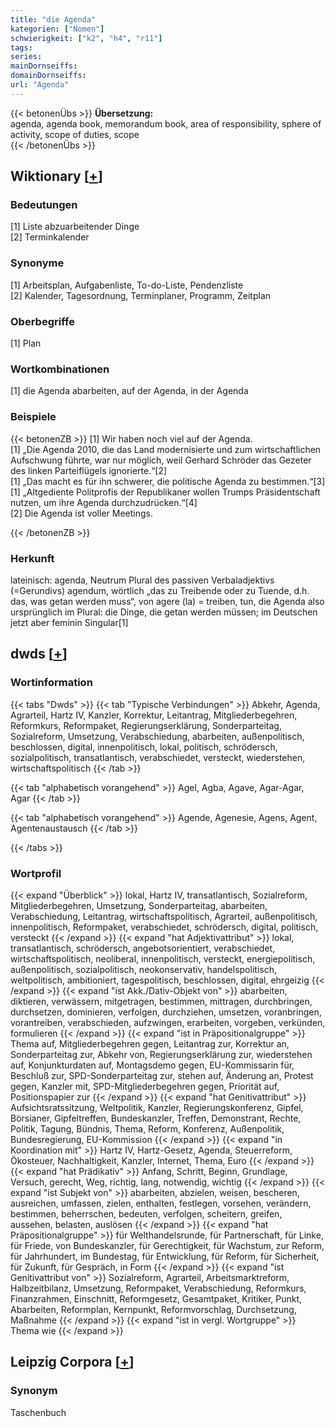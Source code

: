 ```yaml
---
title: "die Agenda"
kategorien: ["Nomen"]
schwierigkeit: ["k2", "h4", "r11"]
tags:
series:
mainDornseiffs:
domainDornseiffs:
url: "Agenda"
---
```


{{< betonenÜbs >}}
**Übersetzung:**  
agenda, agenda book, memorandum book, area of responsibility, sphere of activity, scope of duties, scope  
{{< /betonenÜbs >}}

## Wiktionary [[+](https://de.wiktionary.org/wiki/Agenda)]

### Bedeutungen
[1] Liste abzuarbeitender Dinge  
[2] Terminkalender  

### Synonyme
[1] Arbeitsplan, Aufgabenliste, To-do-Liste, Pendenzliste  
[2] Kalender, Tagesordnung, Terminplaner, Programm, Zeitplan  

### Oberbegriffe
[1] Plan  

### Wortkombinationen
[1] die Agenda abarbeiten, auf der Agenda, in der Agenda  

### Beispiele
{{< betonenZB >}}
[1] Wir haben noch viel auf der Agenda.  
[1] „Die Agenda 2010, die das Land modernisierte und zum wirtschaftlichen Aufschwung führte, war nur möglich, weil Gerhard Schröder das Gezeter des linken Parteiflügels ignorierte.“[2]  
[1] „Das macht es für ihn schwerer, die politische Agenda zu bestimmen.“[3]  
[1] „Altgediente Politprofis der Republikaner wollen Trumps Präsidentschaft nutzen, um ihre Agenda durchzudrücken.“[4]  
[2] Die Agenda ist voller Meetings.  

{{< /betonenZB >}}
### Herkunft
lateinisch: agenda, Neutrum Plural des passiven Verbaladjektivs (=Gerundivs) agendum, wörtlich „das zu Treibende oder zu Tuende, d.h. das, was getan werden muss“, von agere (la) = treiben, tun, die Agenda also ursprünglich im Plural: die Dinge, die getan werden müssen; im Deutschen jetzt aber feminin Singular[1]  



## dwds [[+](https://www.dwds.de/wb/Agenda)]

### Wortinformation
{{< tabs "Dwds" >}}
{{< tab "Typische Verbindungen" >}}
Abkehr, Agenda, Agrarteil, Hartz IV, Kanzler, Korrektur, Leitantrag, Mitgliederbegehren, Reformkurs, Reformpaket, Regierungserklärung, Sonderparteitag, Sozialreform, Umsetzung, Verabschiedung, abarbeiten, außenpolitisch, beschlossen, digital, innenpolitisch, lokal, politisch, schrödersch, sozialpolitisch, transatlantisch, verabschiedet, versteckt, wiederstehen, wirtschaftspolitisch
{{< /tab >}}

{{< tab "alphabetisch vorangehend" >}}
Agel, Agba, Agave, Agar-Agar, Agar
{{< /tab >}}

{{< tab "alphabetisch vorangehend" >}}
Agende, Agenesie, Agens, Agent, Agentenaustausch
{{< /tab >}}

{{< /tabs >}}

### Wortprofil
{{< expand "Überblick" >}} lokal, Hartz IV, transatlantisch, Sozialreform, Mitgliederbegehren, Umsetzung, Sonderparteitag, abarbeiten, Verabschiedung, Leitantrag, wirtschaftspolitisch, Agrarteil, außenpolitisch, innenpolitisch, Reformpaket, verabschiedet, schrödersch, digital, politisch, versteckt {{< /expand >}}
{{< expand "hat Adjektivattribut" >}} lokal, transatlantisch, schrödersch, angebotsorientiert, verabschiedet, wirtschaftspolitisch, neoliberal, innenpolitisch, versteckt, energiepolitisch, außenpolitisch, sozialpolitisch, neokonservativ, handelspolitisch, weltpolitisch, ambitioniert, tagespolitisch, beschlossen, digital, ehrgeizig {{< /expand >}}
{{< expand "ist Akk./Dativ-Objekt von" >}} abarbeiten, diktieren, verwässern, mitgetragen, bestimmen, mittragen, durchbringen, durchsetzen, dominieren, verfolgen, durchziehen, umsetzen, voranbringen, vorantreiben, verabschieden, aufzwingen, erarbeiten, vorgeben, verkünden, formulieren {{< /expand >}}
{{< expand "ist in Präpositionalgruppe" >}} Thema auf, Mitgliederbegehren gegen, Leitantrag zur, Korrektur an, Sonderparteitag zur, Abkehr von, Regierungserklärung zur, wiederstehen auf, Konjunkturdaten auf, Montagsdemo gegen, EU-Kommissarin für, Beschluß zur, SPD-Sonderparteitag zur, stehen auf, Änderung an, Protest gegen, Kanzler mit, SPD-Mitgliederbegehren gegen, Priorität auf, Positionspapier zur {{< /expand >}}
{{< expand "hat Genitivattribut" >}} Aufsichtsratssitzung, Weltpolitik, Kanzler, Regierungskonferenz, Gipfel, Börsianer, Gipfeltreffen, Bundeskanzler, Treffen, Demonstrant, Rechte, Politik, Tagung, Bündnis, Thema, Reform, Konferenz, Außenpolitik, Bundesregierung, EU-Kommission {{< /expand >}}
{{< expand "in Koordination mit" >}} Hartz IV, Hartz-Gesetz, Agenda, Steuerreform, Ökosteuer, Nachhaltigkeit, Kanzler, Internet, Thema, Euro {{< /expand >}}
{{< expand "hat Prädikativ" >}} Anfang, Schritt, Beginn, Grundlage, Versuch, gerecht, Weg, richtig, lang, notwendig, wichtig {{< /expand >}}
{{< expand "ist Subjekt von" >}} abarbeiten, abzielen, weisen, bescheren, ausreichen, umfassen, zielen, enthalten, festlegen, vorsehen, verändern, bestimmen, beherrschen, bedeuten, verfolgen, scheitern, greifen, aussehen, belasten, auslösen {{< /expand >}}
{{< expand "hat Präpositionalgruppe" >}} für Welthandelsrunde, für Partnerschaft, für Linke, für Friede, von Bundeskanzler, für Gerechtigkeit, für Wachstum, zur Reform, für Jahrhundert, im Bundestag, für Entwicklung, für Reform, für Sicherheit, für Zukunft, für Gespräch, in Form {{< /expand >}}
{{< expand "ist Genitivattribut von" >}} Sozialreform, Agrarteil, Arbeitsmarktreform, Halbzeitbilanz, Umsetzung, Reformpaket, Verabschiedung, Reformkurs, Finanzrahmen, Einschnitt, Reformgesetz, Gesamtpaket, Kritiker, Punkt, Abarbeiten, Reformplan, Kernpunkt, Reformvorschlag, Durchsetzung, Maßnahme {{< /expand >}}
{{< expand "ist in vergl. Wortgruppe" >}} Thema wie {{< /expand >}}

## Leipzig Corpora [[+](https://corpora.uni-leipzig.de/en/res?word=Agenda&corpusId=deu_newscrawl-public_2018)]


### Synonym
Taschenbuch

